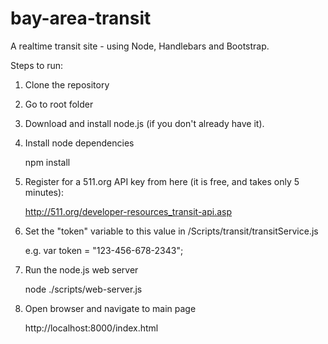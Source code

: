 bay-area-transit
================

A realtime transit site - using Node, Handlebars and Bootstrap.

Steps to run:

1. Clone the repository

2. Go to root folder

3. Download and install node.js (if you don't already have it).

4. Install node dependencies

    npm install

5. Register for a 511.org API key from here (it is free, and takes only 5 minutes): 

    http://511.org/developer-resources_transit-api.asp

6. Set the "token" variable to this value in /Scripts/transit/transitService.js

    e.g. var token = "123-456-678-2343";

5. Run the node.js web server    

    node ./scripts/web-server.js
    
6. Open browser and navigate to main page

    http://localhost:8000/index.html
